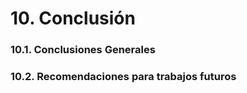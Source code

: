 # 10. Conclusión

### 10.1. Conclusiones Generales 

### 10.2. Recomendaciones para trabajos futuros
